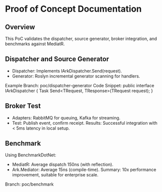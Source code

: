 
# Proof of Concept Documentation

## Overview
This PoC validates the dispatcher, source generator, broker integration, and benchmarks against MediatR.

## Dispatcher and Source Generator
- Dispatcher: Implements IArkDispatcher.Send<TRequest>(request).
- Generator: Roslyn incremental generator scanning for handlers.

Example Branch: poc/dispatcher-generator
Code Snippet:
public interface IArkDispatcher { Task<TResponse> Send<TRequest, TResponse>(TRequest request); }

## Broker Test
- Adapters: RabbitMQ for queuing, Kafka for streaming.
- Test: Publish event, confirm receipt.
Results: Successful integration with < 5ms latency in local setup.

## Benchmark
Using BenchmarkDotNet:
- MediatR: Average dispatch 150ns (with reflection).
- Ark.Mediator: Average 15ns (compile-time).
Summary: 10x performance improvement, suitable for enterprise scale.

Branch: poc/benchmark
